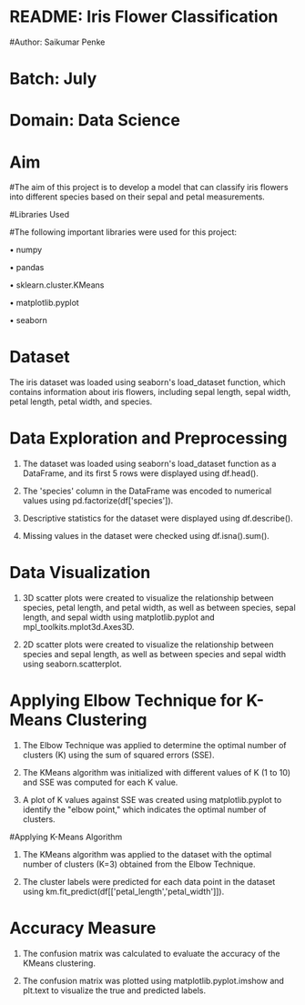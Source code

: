 # README: Iris Flower Classification

#Author: Saikumar Penke

# Batch: July

# Domain: Data Science

# Aim

#The aim of this project is to develop a model that can classify iris flowers into different species based on their sepal and petal measurements.

#Libraries Used

#The following important libraries were used for this project:

•	numpy

•	pandas

•	sklearn.cluster.KMeans

•	matplotlib.pyplot

•	seaborn

# Dataset

The iris dataset was loaded using seaborn's load_dataset function, which contains information about iris flowers, including sepal length, sepal width, petal length, petal width, and species.
# Data Exploration and Preprocessing

1.	The dataset was loaded using seaborn's load_dataset function as a DataFrame, and its first 5 rows were displayed using df.head().

2.	The 'species' column in the DataFrame was encoded to numerical values using pd.factorize(df['species']).

3.	Descriptive statistics for the dataset were displayed using df.describe().

4.	Missing values in the dataset were checked using df.isna().sum().

# Data Visualization

1.	3D scatter plots were created to visualize the relationship between species, petal length, and petal width, as well as between species, sepal length, and sepal width using matplotlib.pyplot and mpl_toolkits.mplot3d.Axes3D.

2.	2D scatter plots were created to visualize the relationship between species and sepal length, as well as between species and sepal width using seaborn.scatterplot.

# Applying Elbow Technique for K-Means Clustering

1.	The Elbow Technique was applied to determine the optimal number of clusters (K) using the sum of squared errors (SSE).

2.	The KMeans algorithm was initialized with different values of K (1 to 10) and SSE was computed for each K value.

3.	A plot of K values against SSE was created using matplotlib.pyplot to identify the "elbow point," which indicates the optimal number of clusters.

#Applying K-Means Algorithm

1.	The KMeans algorithm was applied to the dataset with the optimal number of clusters (K=3) obtained from the Elbow Technique.

2.	The cluster labels were predicted for each data point in the dataset using km.fit_predict(df[['petal_length','petal_width']]).

# Accuracy Measure

1.	The confusion matrix was calculated to evaluate the accuracy of the KMeans clustering.

2.	The confusion matrix was plotted using matplotlib.pyplot.imshow and plt.text to visualize the true and predicted labels.
